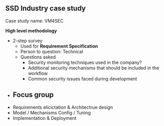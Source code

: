 ## SSD Industry case study

Case study name: VM4SEC

**High level methodology**
- 2-step survey
	- Used for **Requirement Specification**
	- Person to question: Technical
	- Questions asked
		- Security monitoring techniques used in the company?
		- Additional security mechanisms that should be included in the workflow
		- Common security issues faced during development
- Focus group
	-
- Requirements elicictation & Architectrue design
- Model / Mechanisms Config / Tuning
- Implementation & Deployment